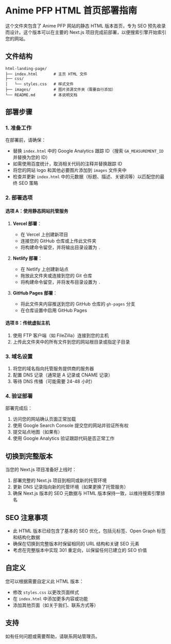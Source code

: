 # Anime PFP HTML 首页部署指南

这个文件夹包含了 Anime PFP 网站的静态 HTML 版本首页，专为 SEO 预先收录而设计。这个版本可以在主要的 Next.js 项目完成前部署，以便搜索引擎开始索引您的网站。

## 文件结构

```
html-landing-page/
├── index.html       # 主页 HTML 文件
├── css/
│   └── styles.css   # 样式文件
├── images/          # 图片资源文件夹（需要自行添加）
└── README.md        # 本说明文档
```

## 部署步骤

### 1. 准备工作

在部署前，请确保：

- 替换 `index.html` 中的 Google Analytics 跟踪 ID（搜索 `GA_MEASUREMENT_ID` 并替换为您的 ID）
- 如需使用百度统计，取消相关代码的注释并替换跟踪 ID
- 将您的网站 logo 和其他必要图片添加到 `images` 文件夹中
- 检查并更新 `index.html` 中的元数据（标题、描述、关键词等）以匹配您的最终 SEO 策略

### 2. 部署选项

#### 选项 A：使用静态网站托管服务

1. **Vercel 部署**：
   - 在 Vercel 上创建新项目
   - 连接您的 GitHub 仓库或上传此文件夹
   - 将构建命令留空，并将输出目录设置为 `.`

2. **Netlify 部署**：
   - 在 Netlify 上创建新站点
   - 拖放此文件夹或连接到您的 Git 仓库
   - 将构建命令留空，并将发布目录设置为 `.`

3. **GitHub Pages 部署**：
   - 将此文件夹内容推送到您的 GitHub 仓库的 `gh-pages` 分支
   - 在仓库设置中启用 GitHub Pages

#### 选项 B：传统虚拟主机

1. 使用 FTP 客户端（如 FileZilla）连接到您的主机
2. 上传此文件夹中的所有文件到您的网站根目录或指定子目录

### 3. 域名设置

1. 将您的域名指向托管服务提供商的服务器
2. 配置 DNS 记录（通常是 A 记录或 CNAME 记录）
3. 等待 DNS 传播（可能需要 24-48 小时）

### 4. 验证部署

部署完成后：

1. 访问您的网站确认页面正常加载
2. 使用 Google Search Console 提交您的网站并验证所有权
3. 提交站点地图（如果有）
4. 使用 Google Analytics 验证跟踪代码是否正常工作

## 切换到完整版本

当您的 Next.js 项目准备好上线时：

1. 部署完整的 Next.js 项目到相同或新的托管环境
2. 更新 DNS 记录指向新的托管环境（如果更换了托管服务）
3. 确保 Next.js 版本的 SEO 元数据与 HTML 版本保持一致，以维持搜索引擎排名

## SEO 注意事项

- 此 HTML 版本已经包含了基本的 SEO 优化，包括元标签、Open Graph 标签和结构化数据
- 确保在切换到完整版本时保留相同的 URL 结构和关键 SEO 元素
- 考虑在完整版本中实现 301 重定向，以保留任何已建立的 SEO 价值

## 自定义

您可以根据需要自定义此 HTML 版本：

- 修改 `styles.css` 以更改页面样式
- 在 `index.html` 中添加更多内容或功能
- 添加其他页面（如关于我们、联系方式等）

## 支持

如有任何问题或需要帮助，请联系网站管理员。